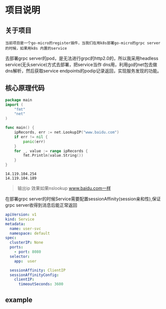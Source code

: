 # 项目说明
## 关于项目
    当前项目是一个go-micro的register插件，当我们在用k8s部署go-micro的grpc server的时候，如果用k8s 内置的service
去部署grpc server的pod，是无法进行grpc的http2.0的，所以我采用headless service(无头service)方式去部署，把service当作
dns用，利用go的net包去做dns解析，然后获取service endpoints的podip记录返回，实现服务发现的功能。



## 核心原理代码
```go
package main
import (
	"fmt"
	"net"
)

func main() {
	ipRecords, err := net.LookupIP("www.baidu.com")
	if err != nil {
		panic(err)
	}
	for _, value := range ipRecords {
		fmt.Println(value.String())
	}
}

```
```shell
14.119.104.254
14.119.104.189
```
> 输出ip 效果如果nslookup www.baidu.com一样

在部署grpc server的时候Service需要配置sessionAffinity(session亲和性),保证grpc server收得到消息后能正常返回
```yaml
apiVersion: v1
kind: Service
metadata:
  name: user-svc
  namespace: default
spec:
  clusterIP: None
  ports:
    - port: 8080
  selector:
    app:  user

  sessionAffinity: ClientIP
  sessionAffinityConfig:
    clientIP:
      timeoutSeconds: 3600
```
## example
